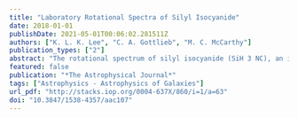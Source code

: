```yaml
---
title: "Laboratory Rotational Spectra of Silyl Isocyanide"
date: 2018-01-01
publishDate: 2021-05-01T00:06:02.281511Z
authors: ["K. L. K. Lee", "C. A. Gottlieb", "M. C. McCarthy"]
publication_types: ["2"]
abstract: "The rotational spectrum of silyl isocyanide (SiH 3 NC), an isomer of the well-studied silyl cyanide (SiH 3 CN), has been detected in the laboratory in a supersonic molecular beam, and the identification was confirmed by observations of the corresponding rotational transitions in the rare isotopic species ##IMG## [http://ej.iop.org/images/0004-637X/860/1/63/apjaac107ieqn1.gif] $mathrmSiH_3textasciicircum15mathrmNC$ and SiH 3 N 13 C. Spectroscopic constants derived from 19 transitions between 11 and 35 GHz in the three lowest harmonically related rotational transitions in the K = 0 and 1 ladders of the normal isotopic species including the nitrogen nuclear quadrupole hyperfine constant allow the principal astronomical transitions of SiH 3 NC to be calculated to an uncertainty of about 4 km s −1 in equivalent radial velocity, or within the FWHM of narrow spectral features in the inner region of IRC+10216 near 200 GHz. The concentration of SiH 3 NC in our molecular beam is three times less than SiH 3 CN, or about the same as the corresponding ratio of the isomeric pair SiNC and SiCN produced under similar conditions. Silyl isocyanide is an excellent candidate for astronomical detection, because the spectroscopic and chemical properties are very similar to SiH 3 CN, which was recently identified in the circumstellar envelope of IRC+10216 by Cernicharo et al. and of SiNC and SiCN in the same source."
featured: false
publication: "*The Astrophysical Journal*"
tags: ["Astrophysics - Astrophysics of Galaxies"]
url_pdf: "http://stacks.iop.org/0004-637X/860/i=1/a=63"
doi: "10.3847/1538-4357/aac107"
---
```


